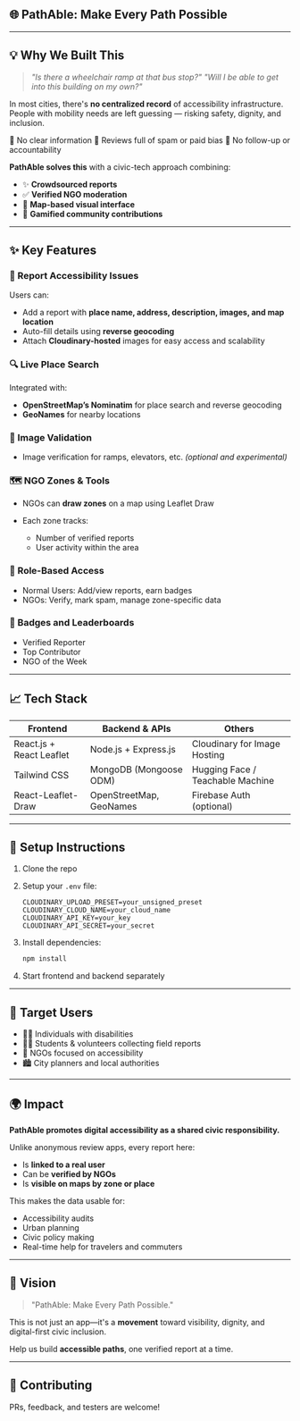 ## 🌐 PathAble: Make Every Path Possible

---

## 💡 Why We Built This

> *"Is there a wheelchair ramp at that bus stop?"*
> *"Will I be able to get into this building on my own?"*

In most cities, there's **no centralized record** of accessibility infrastructure. People with mobility needs are left guessing — risking safety, dignity, and inclusion.

🚫 No clear information
🚫 Reviews full of spam or paid bias
🚫 No follow-up or accountability

**PathAble solves this** with a civic-tech approach combining:

* ✨ **Crowdsourced reports**
* ✅ **Verified NGO moderation**
* 📍 **Map-based visual interface**
* 🏅 **Gamified community contributions**

---

## ✨ Key Features

### 📎 Report Accessibility Issues

Users can:

* Add a report with **place name, address, description, images, and map location**
* Auto-fill details using **reverse geocoding**
* Attach **Cloudinary-hosted** images for easy access and scalability

### 🔍 Live Place Search

Integrated with:

* **OpenStreetMap’s Nominatim** for place search and reverse geocoding
* **GeoNames** for nearby locations

### 🧠 Image Validation

* Image verification for ramps, elevators, etc. *(optional and experimental)*

### 🗺️ NGO Zones & Tools

* NGOs can **draw zones** on a map using Leaflet Draw
* Each zone tracks:

  * Number of verified reports
  * User activity within the area

### 🔐 Role-Based Access

* Normal Users: Add/view reports, earn badges
* NGOs: Verify, mark spam, manage zone-specific data

### 🏅 Badges and Leaderboards

* Verified Reporter
* Top Contributor
* NGO of the Week

---

## 📈 Tech Stack

| Frontend                 | Backend & APIs          | Others                           |
| ------------------------ | ----------------------- | -------------------------------- |
| React.js + React Leaflet | Node.js + Express.js    | Cloudinary for Image Hosting     |
| Tailwind CSS             | MongoDB (Mongoose ODM)  | Hugging Face / Teachable Machine |
| React-Leaflet-Draw       | OpenStreetMap, GeoNames | Firebase Auth (optional)         |

---

## 📅 Setup Instructions

1. Clone the repo
2. Setup your `.env` file:

   ```
   CLOUDINARY_UPLOAD_PRESET=your_unsigned_preset
   CLOUDINARY_CLOUD_NAME=your_cloud_name
   CLOUDINARY_API_KEY=your_key
   CLOUDINARY_API_SECRET=your_secret
   ```
3. Install dependencies:

   ```bash
   npm install
   ```
4. Start frontend and backend separately

---

## 🚪 Target Users

* 👨‍🦽 Individuals with disabilities
* 🧑‍🎓 Students & volunteers collecting field reports
* 🏢 NGOs focused on accessibility
* 🏙️ City planners and local authorities

---

## 🌍 Impact

**PathAble promotes digital accessibility as a shared civic responsibility.**

Unlike anonymous review apps, every report here:

* Is **linked to a real user**
* Can be **verified by NGOs**
* Is **visible on maps by zone or place**

This makes the data usable for:

* Accessibility audits
* Urban planning
* Civic policy making
* Real-time help for travelers and commuters

---

## 🤾 Vision

> "PathAble: Make Every Path Possible."

This is not just an app—it's a **movement** toward visibility, dignity, and digital-first civic inclusion.

Help us build **accessible paths**, one verified report at a time.

---

## 👥 Contributing

PRs, feedback, and testers are welcome!
